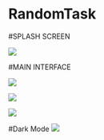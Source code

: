 # RandomTask


#SPLASH SCREEN

![](https://github.com/chaudharyPrashant5050/RandomTask/blob/master/screenShot/Screenshot_2022-03-10-13-29-17-852_com.example.randomtask.jpg)


#MAIN INTERFACE

![](https://github.com/chaudharyPrashant5050/RandomTask/blob/master/screenShot/Screenshot_2022-03-10-13-29-22-894_com.example.randomtask.jpg)


![](https://github.com/chaudharyPrashant5050/RandomTask/blob/master/screenShot/Screenshot_2022-03-10-13-29-28-598_com.example.randomtask.jpg)


![](https://github.com/chaudharyPrashant5050/RandomTask/blob/master/screenShot/Screenshot_2022-03-10-13-29-42-757_com.example.randomtask.jpg)


#Dark Mode
![](https://github.com/chaudharyPrashant5050/RandomTask/blob/master/screenShot/Screenshot_2022-03-10-13-29-53-770_com.example.randomtask.jpg)

